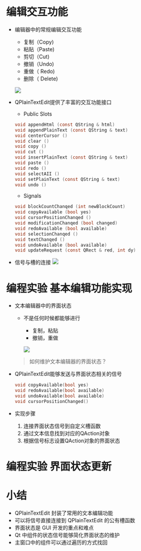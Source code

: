 # 编辑交互功能
- 编辑器中的常规编辑交互功能
    - 复制（Copy)
    - 粘贴（Paste)
    - 剪切（Cut)
    - 撤销（Undo)
    - 重做（ Redo)
    - 删除（ Delete)

    ![](_v_images_/.png)

- QPIainTextEdit提供了丰富的交互功能接口
    - Public Slots
    ```c
    void appendHtml (const QString & html)
    void appendPlainText (const QString & text)
    void centerCursor ()
    void clear ()
    void copy ()
    void cut ()
    void insertPlainText (const QString & text)
    void paste ()
    void redo ()
    void selectAII ()
    void setPlainText (const QString & text)
    void undo ()
    ```
    - Signals
    ```c
    void blockCountChanqed (int newBlockCount)
    void copyAvailable (bool yes)
    void cursorPositionChanqed ()
    void modificationChanqed (bool changed)
    void redoAvailable (bool available)
    void selectionChanqed ()
    void textChanqed ()
    void undoAvailable (bool available)
    void updateRequest (const QRect & red, int dy)
    ```
- 信号与槽的连接
![](_v_images_/.png)

# 编程实验 基本编辑功能实现

- 文本编辑器中的界面状态
    - 不是任何时候都能够进行
        - 复制，粘贴
        - 撤销，重做

        ![](_v_images_/.png)

    > 如何维护文本编辑器的界面状态？

- QPIainTextEdit能够发送与界面状态相关的信号
    ```c
    void copyAvailable(bool yes)
    void redoAvailable(bool available)
    void undoAvailable(bool available)
    void cursorPositionChanged()
    ```

- 实现步骤
    1. 连接界面状态信号到自定义槽函数
    2. 通过文本信息找到对应的QAction对象
    3. 根据信号标志设置QAction对象的界面状态

# 编程实验 界面状态更新

# 小结
- QPIainTextEdit 封装了常用的文本编辑功能
- 可以将信号直接连接到 QPIainTextEdit 的公有槽函数
- 界面状态是 GUI 开发的重点和难点
- Qt 中组件的状态信号能够简化界面状态的维护
- 主窗口中的组件可以通过遍历的方式找回